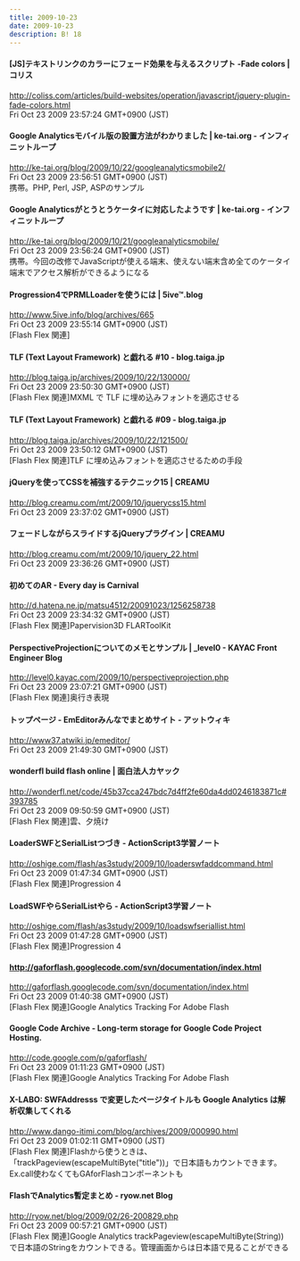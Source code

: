 ```yaml
---
title: 2009-10-23
date: 2009-10-23
description: B! 18
---
```


####   [JS]テキストリンクのカラーにフェード効果を与えるスクリプト -Fade colors | コリス
http://coliss.com/articles/build-websites/operation/javascript/jquery-plugin-fade-colors.html<br>
Fri Oct 23 2009 23:57:24 GMT+0900 (JST)<br>


#### Google Analyticsモバイル版の設置方法がわかりました | ke-tai.org - インフィニットループ
http://ke-tai.org/blog/2009/10/22/googleanalyticsmobile2/<br>
Fri Oct 23 2009 23:56:51 GMT+0900 (JST)<br>
携帯。PHP, Perl, JSP, ASPのサンプル


#### Google Analyticsがとうとうケータイに対応したようです | ke-tai.org - インフィニットループ
http://ke-tai.org/blog/2009/10/21/googleanalyticsmobile/<br>
Fri Oct 23 2009 23:56:24 GMT+0900 (JST)<br>
携帯。今回の改修でJavaScriptが使える端末、使えない端末含め全てのケータイ端末でアクセス解析ができるようになる


#### Progression4でPRMLLoaderを使うには | 5ive™.blog
http://www.5ive.info/blog/archives/665<br>
Fri Oct 23 2009 23:55:14 GMT+0900 (JST)<br>
[Flash Flex 関連]


####     TLF (Text Layout Framework) と戯れる #10 - blog.taiga.jp    
http://blog.taiga.jp/archives/2009/10/22/130000/<br>
Fri Oct 23 2009 23:50:30 GMT+0900 (JST)<br>
[Flash Flex 関連]MXML で TLF に埋め込みフォントを適応させる


####     TLF (Text Layout Framework) と戯れる #09 - blog.taiga.jp    
http://blog.taiga.jp/archives/2009/10/22/121500/<br>
Fri Oct 23 2009 23:50:12 GMT+0900 (JST)<br>
[Flash Flex 関連]TLF に埋め込みフォントを適応させるための手段


#### jQueryを使ってCSSを補強するテクニック15 | CREAMU
http://blog.creamu.com/mt/2009/10/jquerycss15.html<br>
Fri Oct 23 2009 23:37:02 GMT+0900 (JST)<br>


#### フェードしながらスライドするjQueryプラグイン | CREAMU
http://blog.creamu.com/mt/2009/10/jquery_22.html<br>
Fri Oct 23 2009 23:36:26 GMT+0900 (JST)<br>


#### 初めてのAR - Every day is Carnival
http://d.hatena.ne.jp/matsu4512/20091023/1256258738<br>
Fri Oct 23 2009 23:34:32 GMT+0900 (JST)<br>
[Flash Flex 関連]Papervision3D FLARToolKit


#### PerspectiveProjectionについてのメモとサンプル | _level0 - KAYAC Front Engineer Blog
http://level0.kayac.com/2009/10/perspectiveprojection.php<br>
Fri Oct 23 2009 23:07:21 GMT+0900 (JST)<br>
[Flash Flex 関連]奥行き表現


#### トップページ - EmEditorみんなでまとめサイト - アットウィキ
http://www37.atwiki.jp/emeditor/<br>
Fri Oct 23 2009 21:49:30 GMT+0900 (JST)<br>


#### wonderfl build flash online | 面白法人カヤック
http://wonderfl.net/code/45b37cca247bdc7d4ff2fe60da4dd0246183871c#393785<br>
Fri Oct 23 2009 09:50:59 GMT+0900 (JST)<br>
[Flash Flex 関連]雲、夕焼け


#### LoaderSWFとSerialListつづき - ActionScript3学習ノート
http://oshige.com/flash/as3study/2009/10/loaderswfaddcommand.html<br>
Fri Oct 23 2009 01:47:34 GMT+0900 (JST)<br>
[Flash Flex 関連]Progression 4


#### LoadSWFやらSerialListやら - ActionScript3学習ノート
http://oshige.com/flash/as3study/2009/10/loadswfseriallist.html<br>
Fri Oct 23 2009 01:47:28 GMT+0900 (JST)<br>
[Flash Flex 関連]Progression 4


#### http://gaforflash.googlecode.com/svn/documentation/index.html
http://gaforflash.googlecode.com/svn/documentation/index.html<br>
Fri Oct 23 2009 01:40:38 GMT+0900 (JST)<br>
[Flash Flex 関連]Google Analytics Tracking For Adobe Flash


#### Google Code Archive - Long-term storage for Google Code Project Hosting.
http://code.google.com/p/gaforflash/<br>
Fri Oct 23 2009 01:11:23 GMT+0900 (JST)<br>
[Flash Flex 関連]Google Analytics Tracking For Adobe Flash


#### X-LABO: SWFAddresss で変更したページタイトルも Google Analytics は解析収集してくれる
http://www.dango-itimi.com/blog/archives/2009/000990.html<br>
Fri Oct 23 2009 01:02:11 GMT+0900 (JST)<br>
[Flash Flex 関連]Flashから使うときは、「trackPageview(escapeMultiByte("title"))」で日本語もカウントできます。Ex.call使わなくてもGAforFlashコンポーネントも


#### FlashでAnalytics暫定まとめ - ryow.net Blog
http://ryow.net/blog/2009/02/26-200829.php<br>
Fri Oct 23 2009 00:57:21 GMT+0900 (JST)<br>
[Flash Flex 関連]Google Analytics trackPageview(escapeMultiByte(String))で日本語のStringをカウントできる。管理画面からは日本語で見ることができる


